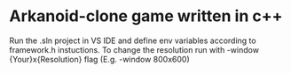 # Arkanoid-clone game written in c++

Run the .sln project in VS IDE and define env variables according to framework.h instuctions.
To change the resolution run with -window {Your}x{Resolution} flag (E.g. -window 800x600)
